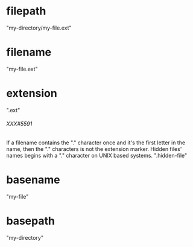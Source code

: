 
# filepath

"my-directory/my-file.ext"

# filename

"my-file.ext"

# extension

".ext"

###### XXX#5591

If a filename contains the "." character once and it's the first letter
in the name, then the "." characters is not the extension marker.
Hidden files' names begins with a "." character on UNIX based systems.
".hidden-file"

# basename
"my-file"

# basepath

"my-directory"
